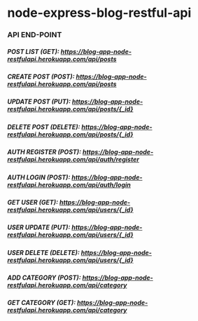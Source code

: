# node-express-blog-restful-api

### API END-POINT

##### POST LIST (GET): https://blog-app-node-restfulapi.herokuapp.com/api/posts
##### CREATE POST (POST): https://blog-app-node-restfulapi.herokuapp.com/api/posts
##### UPDATE POST (PUT): https://blog-app-node-restfulapi.herokuapp.com/api/posts/{_id}
##### DELETE POST (DELETE): https://blog-app-node-restfulapi.herokuapp.com/api/posts/{_id}

##### AUTH REGISTER (POST): https://blog-app-node-restfulapi.herokuapp.com/api/auth/register
##### AUTH LOGIN (POST): https://blog-app-node-restfulapi.herokuapp.com/api/auth/login

##### GET USER (GET): https://blog-app-node-restfulapi.herokuapp.com/api/users/{_id}
##### USER UPDATE (PUT): https://blog-app-node-restfulapi.herokuapp.com/api/users/{_id}
##### USER DELETE (DELETE): https://blog-app-node-restfulapi.herokuapp.com/api/users/{_id}

##### ADD CATEGORY (POST): https://blog-app-node-restfulapi.herokuapp.com/api/category
##### GET CATEGORY (GET): https://blog-app-node-restfulapi.herokuapp.com/api/category
